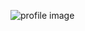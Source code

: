 ![profile image](https://avatars0.githubusercontent.com/u/48795797?s=400&u=77146e0068b04223cd15f6d848465a262a1d9581&v=4)
